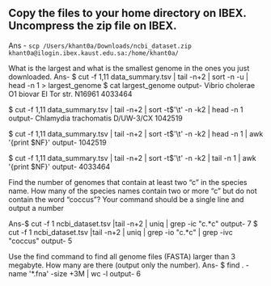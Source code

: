 ## Copy the files to your home directory on IBEX. Uncompress the zip file on IBEX.
Ans - ```scp /Users/khant0a/Downloads/ncbi_dataset.zip khant0a@ilogin.ibex.kaust.edu.sa:/home/khant0a/```

What is the largest and what is the smallest genome in the ones
you just downloaded.
Ans- $ cut -f 1,11 data_summary.tsv | tail -n+2 | sort -n -u | head -n 1 > largest_genome
$ cat largest_genome
output- Vibrio cholerae O1 biovar El Tor str. N16961	4033464

$ cut -f 1,11 data_summary.tsv | tail -n+2 | sort -t$'\t' -n -k2 | head -n 1
output- Chlamydia trachomatis D/UW-3/CX	1042519

$ cut -f 1,11 data_summary.tsv | tail -n+2 | sort -t$'\t' -n -k2 | head -n 1 | awk '{print $NF}'
output- 1042519

$ cut -f 1,11 data_summary.tsv | tail -n+2 | sort -t$'\t' -n -k2 | tail -n 1 | awk '{print $NF}'
output- 4033464

Find the number of genomes that contain at least two “c” in
the species name. How many of the species names contain two or more
“c” but do not contain the word “coccus”? Your command should be a
single line and output a number

Ans-$ cut -f 1 ncbi_dataset.tsv |tail -n+2 | uniq | grep -ic  "c.*c"
output- 7
$ cut -f 1 ncbi_dataset.tsv |tail -n+2 | uniq | grep -io  "c.*c" | grep -ivc "coccus"
output- 5

Use the find command to find all genome files (FASTA) larger
than 3 megabyte. How many are there (output only the number).
Ans- $ find . -name '*.fna' -size +3M | wc -l 
output- 6

